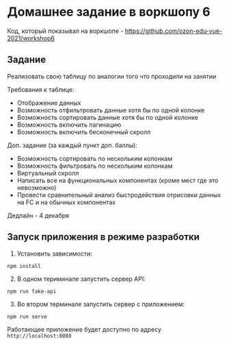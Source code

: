 # Домашнее задание в воркшопу 6
Код, который показывал на воркшопе - https://github.com/ozon-edu-vue-2021/workshop6

## Задание
Реализовать свою таблицу по аналогии того что проходили на занятии

Требования к таблице:
- Отображение данных
- Возможность отфильтровать данные хотя бы по одной колонке
- Возможность сортировать данные хотя бы по одной колонке
- Возможность включить пагинацию
- Возможность включить бесконечный скролл

Доп. задание (за каждый пункт доп. баллы):
- Возможность сортировать по нескольким колонкам
- Возможность фильтровать по нескольким колонкам
- Виртуальный скролл
- Написать все на функциональных компонентах (кроме мест где это невозможно)
- Провести сравнительный анализ быстродействия отрисовки данных на FC и на обычных компонентах

Дедлайн - 4 декабря

## Запуск приложения в режиме разработки

  1. Установить зависимости:

  ```
  npm install
  ```

  2. В одном териминале запустить сервер API:

  ```
  npm run fake-api
  ```

  3. Во втором терминале запустить сервер с приложением:

  ```
  npm run serve
  ```

Работающее приложение будет доступно по адресу `http://localhost:8080`